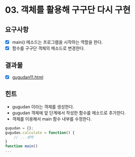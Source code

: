 # 03. 객체를 활용해 구구단 다시 구현

## 요구사항

- [x] main() 메소드는 프로그램을 시작하는 역할을 한다.
- [x] 함수를 구구단 객체의 메소드로 변경한다.

## 결과물

- [x] [gugudan11.html](./gugudan11.html)

## 힌트

- gugudan 이라는 객체를 생성한다.
- gugudan 객체에 앞 단계에서 작성한 함수를 메소드로 추가한다.
- 객체를 이용해서 main 함수 내부를 수정한다.

```javascript
gugudan = {};
gugudan.calculate = function() {
    // ...생략
}
function main()
...
```